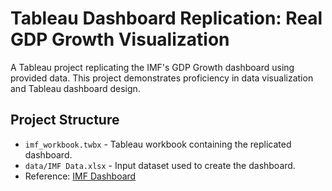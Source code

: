 # Tableau Dashboard Replication: Real GDP Growth Visualization

A Tableau project replicating the IMF's GDP Growth dashboard using provided data. This project demonstrates proficiency in data visualization and Tableau dashboard design.

## Project Structure

- `imf_workbook.twbx` - Tableau workbook containing the replicated dashboard.
- `data/IMF Data.xlsx` - Input dataset used to create the dashboard.
- Reference: [IMF Dashboard](https://www.imf.org/external/datamapper/NGDP_RPCH@WEO/OEMDC/ADVEC/WEOWORLD)